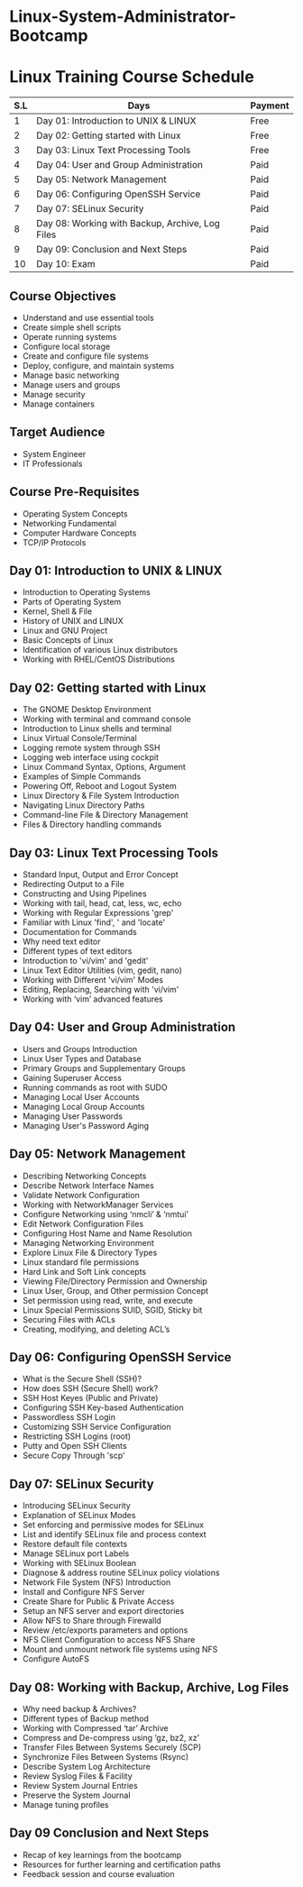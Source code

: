 # Linux-System-Administrator-Bootcamp

# Linux Training Course Schedule

| S.L | Days                                     | Payment   |
| --- | ---------------------------------------- | --------- |
| 1   | Day 01: Introduction to UNIX & LINUX    | Free      |
| 2   | Day 02: Getting started with Linux      | Free      |
| 3   | Day 03: Linux Text Processing Tools     | Free      |
| 4   | Day 04: User and Group Administration   | Paid      |
| 5   | Day 05: Network Management              | Paid      |
| 6   | Day 06: Configuring OpenSSH Service    | Paid      |
| 7   | Day 07: SELinux Security                | Paid      |
| 8   | Day 08: Working with Backup, Archive, Log Files | Paid |
| 9   | Day 09: Conclusion and Next Steps       | Paid      |
| 10  | Day 10: Exam                            | Paid      |



## Course Objectives
- Understand and use essential tools
- Create simple shell scripts
- Operate running systems
- Configure local storage
- Create and configure file systems
- Deploy, configure, and maintain systems
- Manage basic networking
- Manage users and groups
- Manage security
- Manage containers

## Target Audience
- System Engineer
- IT Professionals

## Course Pre-Requisites
- Operating System Concepts
- Networking Fundamental
- Computer Hardware Concepts
- TCP/IP Protocols

## Day 01: Introduction to UNIX & LINUX

- Introduction to Operating Systems
- Parts of Operating System
- Kernel, Shell & File
- History of UNIX and LINUX
- Linux and GNU Project
- Basic Concepts of Linux
- Identification of various Linux distributors
- Working with RHEL/CentOS Distributions

## Day 02: Getting started with Linux

- The GNOME Desktop Environment
- Working with terminal and command console
- Introduction to Linux shells and terminal
- Linux Virtual Console/Terminal
- Logging remote system through SSH
- Logging web interface using cockpit
- Linux Command Syntax, Options, Argument
- Examples of Simple Commands
- Powering Off, Reboot and Logout System
- Linux Directory & File System Introduction
- Navigating Linux Directory Paths
- Command-line File & Directory Management
- Files & Directory handling commands

## Day 03: Linux Text Processing Tools

- Standard Input, Output and Error Concept
- Redirecting Output to a File
- Constructing and Using Pipelines
- Working with tail, head, cat, less, wc, echo
- Working with Regular Expressions 'grep'
- Familiar with Linux 'find', ' and 'locate'
- Documentation for Commands
- Why need text editor
- Different types of text editors
- Introduction to 'vi/vim' and 'gedit'
- Linux Text Editor Utilities (vim, gedit, nano)
- Working with Different 'vi/vim' Modes
- Editing, Replacing, Searching with 'vi/vim'
- Working with ‘vim’ advanced features

## Day 04: User and Group Administration

- Users and Groups Introduction
- Linux User Types and Database
- Primary Groups and Supplementary Groups
- Gaining Superuser Access
- Running commands as root with SUDO
- Managing Local User Accounts
- Managing Local Group Accounts
- Managing User Passwords
- Managing User's Password Aging

## Day 05: Network Management

- Describing Networking Concepts
- Describe Network Interface Names
- Validate Network Configuration
- Working with NetworkManager Services
- Configure Networking using ‘nmcli’ & ‘nmtui’
- Edit Network Configuration Files
- Configuring Host Name and Name Resolution
- Managing Networking Environment
- Explore Linux File & Directory Types
- Linux standard file permissions
- Hard Link and Soft Link concepts
- Viewing File/Directory Permission and Ownership
- Linux User, Group, and Other permission Concept
- Set permission using read, write, and execute
- Linux Special Permissions SUID, SGID, Sticky bit
- Securing Files with ACLs
- Creating, modifying, and deleting ACL’s

## Day 06: Configuring OpenSSH Service

- What is the Secure Shell (SSH)?
- How does SSH (Secure Shell) work?
- SSH Host Keyes (Public and Private)
- Configuring SSH Key-based Authentication
- Passwordless SSH Login
- Customizing SSH Service Configuration
- Restricting SSH Logins (root)
- Putty and Open SSH Clients
- Secure Copy Through 'scp'

## Day 07: SELinux Security

- Introducing SELinux Security
- Explanation of SELinux Modes
- Set enforcing and permissive modes for SELinux
- List and identify SELinux file and process context
- Restore default file contexts
- Manage SELinux port Labels
- Working with SELinux Boolean
- Diagnose & address routine SELinux policy violations
- Network File System (NFS) Introduction
- Install and Configure NFS Server
- Create Share for Public & Private Access
- Setup an NFS server and export directories
- Allow NFS to Share through Firewalld
- Review /etc/exports parameters and options
- NFS Client Configuration to access NFS Share
- Mount and unmount network file systems using NFS
- Configure AutoFS

## Day 08: Working with Backup, Archive, Log Files

- Why need backup & Archives?
- Different types of Backup method
- Working with Compressed ‘tar’ Archive
- Compress and De-compress using ‘gz, bz2, xz’
- Transfer Files Between Systems Securely (SCP)
- Synchronize Files Between Systems (Rsync)
- Describe System Log Architecture
- Review Syslog Files & Facility
- Review System Journal Entries
- Preserve the System Journal
- Manage tuning profiles

## Day 09 Conclusion and Next Steps
 - Recap of key learnings from the bootcamp
  - Resources for further learning and certification paths
  - Feedback session and course evaluation


